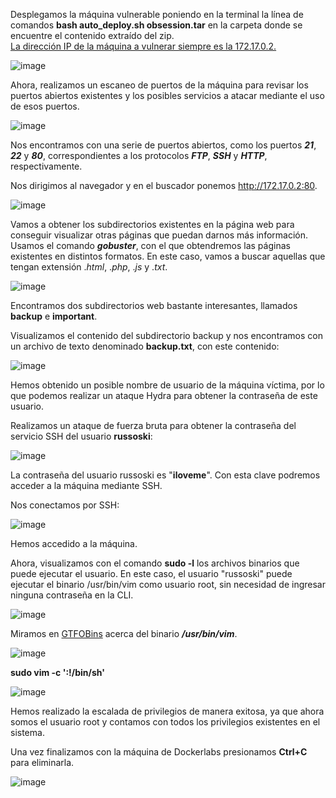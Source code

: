 Desplegamos la máquina vulnerable poniendo en la terminal la línea de comandos **bash auto_deploy.sh obsession.tar** en la carpeta donde se encuentre el contenido extraído del zip.<br>
<ins>La dirección IP de la máquina a vulnerar siempre es la 172.17.0.2.</ins>

  ![image](https://github.com/user-attachments/assets/fd17958f-5233-4e8b-bfef-073509d8eb50)

Ahora, realizamos un escaneo de puertos de la máquina para revisar los puertos abiertos existentes y los posibles servicios a atacar mediante el uso de esos puertos.

  ![image](https://github.com/user-attachments/assets/3eba5a68-7145-4324-9456-442c7b1014ad)

Nos encontramos con una serie de puertos abiertos, como los puertos ***21***, ***22*** y ***80***, correspondientes a los protocolos ***FTP***, ***SSH*** y ***HTTP***, respectivamente.

Nos dirigimos al navegador y en el buscador ponemos http://172.17.0.2:80.

  ![image](https://github.com/user-attachments/assets/b7487d17-c2e9-4086-ac1e-b1708c7629f1)

Vamos a obtener los subdirectorios existentes en la página web para conseguir visualizar otras páginas que puedan darnos más información.
Usamos el comando ***gobuster***, con el que obtendremos las páginas existentes en distintos formatos. En este caso, vamos a buscar aquellas que tengan extensión .*html*, .*php*, .*js* y .*txt*.

  ![image](https://github.com/user-attachments/assets/a972fe5d-5e0c-42f8-9388-af3891930e30)

Encontramos dos subdirectorios web bastante interesantes, llamados **backup** e **important**.

Visualizamos el contenido del subdirectorio backup y nos encontramos con un archivo de texto denominado **backup.txt**, con este contenido:

  ![image](https://github.com/user-attachments/assets/e66eecf9-423f-4f8f-8c6f-037d53de4b89)

Hemos obtenido un posible nombre de usuario de la máquina víctima, por lo que podemos realizar un ataque Hydra para obtener la contraseña de este usuario.

Realizamos un ataque de fuerza bruta para obtener la contraseña del servicio SSH del usuario **russoski**:

  ![image](https://github.com/user-attachments/assets/16dc1f21-b02d-4f5d-92c3-9dcaced68833)

La contraseña del usuario russoski es "**iloveme**". Con esta clave podremos acceder a la máquina mediante SSH.

Nos conectamos por SSH:

  ![image](https://github.com/user-attachments/assets/f8e81678-753d-4fd4-b06e-40b5858513bf)

Hemos accedido a la máquina.

Ahora, visualizamos con el comando **sudo -l** los archivos binarios que puede ejecutar el usuario. En este caso, el usuario "russoski" puede ejecutar el binario /usr/bin/vim como usuario root, sin necesidad de ingresar ninguna contraseña en la CLI.

  ![image](https://github.com/user-attachments/assets/1f2f9aad-9ea9-447a-b249-2180e270e034)

Miramos en [GTFOBins](https://gtfobins.github.io/) acerca del binario ***/usr/bin/vim***.

  ![image](https://github.com/user-attachments/assets/e3109543-0a32-4483-a012-fc50d964ec31)

**sudo vim -c ':!/bin/sh'**

  ![image](https://github.com/user-attachments/assets/6e4a22d1-b3dc-40f7-97ff-aa6f616a2d0c)

Hemos realizado la escalada de privilegios de manera exitosa, ya que ahora somos el usuario root y contamos con todos los privilegios existentes en el sistema.

Una vez finalizamos con la máquina de Dockerlabs presionamos **Ctrl+C** para eliminarla.

  ![image](https://github.com/user-attachments/assets/33c8409d-e82a-4c4d-9a96-0fde3120a3e7)
